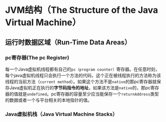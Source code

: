 # JVM结构（The Structure of the Java Virtual Machine）

## 运行时数据区域（Run-Time Data Areas）

### pc寄存器(The pc Register)

每一个Java虚拟机线程都有自己的`pc（program counter）`寄存器。在任意时刻，每个java虚拟机线程只会执行一个方法的代码，这个正在被线程执行的方法称为该线程的当前方法（`current method`）。如果这个方法不是`native`的那pc寄存器就保存Java虚拟机正在执行的**字节码指令的地址**，如果该方法是`native`的，那pc寄存器的值就是`undefined`。pc寄存器的容量至少应当能保存一个`returnAddress`类型的数据或者一个与平台相关的本地指针的值。

### Java虚拟机栈（Java Virtual Machine Stacks）
